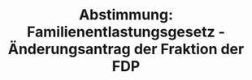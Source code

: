---
abstimmung:
  abstimmung: 2
  bundestagssitzung: 29
  legislaturperiode: 19
categories:
- Todo
data:
- title: Abstimmungsergebnis 20180426_2-data.pdf
  url: /res/2021-btw/abstimmungsergebnisse/20180426_2-data.pdf
- title: Abstimmungsergebnis 20180426_2_xls-data.xls
  url: /res/2021-btw/abstimmungsergebnisse/20180426_2_xls-data.xls
- title: Abstimmungsergebnis 20180426_2_xls-datacsv
  url: /res/2021-btw/abstimmungsergebnisse/csv/20180426_2_xls-datacsv
ergebnis:
  afd:
    enthaltung: 0
    gesamt: 92
    ja: 76
    nein: 5
    nichtabgegeben: 11
    ungueltig: 0
  bü90/gr:
    enthaltung: 35
    gesamt: 67
    ja: 21
    nein: 9
    nichtabgegeben: 2
    ungueltig: 0
  cdu/csu:
    enthaltung: 0
    gesamt: 246
    ja: 225
    nein: 0
    nichtabgegeben: 21
    ungueltig: 0
  die linke.:
    enthaltung: 0
    gesamt: 69
    ja: 0
    nein: 60
    nichtabgegeben: 9
    ungueltig: 0
  fdp:
    enthaltung: 0
    gesamt: 80
    ja: 75
    nein: 0
    nichtabgegeben: 5
    ungueltig: 0
  file: 20180426_2_xls-data.xls
  fraktionslos:
    enthaltung: 0
    gesamt: 2
    ja: 2
    nein: 0
    nichtabgegeben: 0
    ungueltig: 0
  spd:
    enthaltung: 0
    gesamt: 153
    ja: 132
    nein: 4
    nichtabgegeben: 17
    ungueltig: 0
layout: abstimmung
links:
- title: Link zu bundestag.de
  url: https://www.bundestag.de/parlament/plenum/abstimmung/abstimmung?id=552
preview: 'Deutscher Bundestag


  29. Sitzung des Deutschen Bundestages

  am Donnerstag, 26. April 2018


  Endgültiges Ergebnis der Namentlichen Abstimmung Nr. 2


  Beschlussempfehlung des Auswärtigen Ausschusses (3. Ausschuss) zu dem Antrag der

  Bundesregierung

  Fortsetzung der Beteiligung bewaffneter deutscher Streitkräfte an der durch die

  Europäische Union geführten EU NAVFOR Somalia Operation Atalanta zur Bekämpfung

  der Piraterie vor der Küste Somalias

  Drs. 19/1596 und 19/1833'
tags:
- Todo
title: 'Abstimmung: Familienentlastungsgesetz - Änderungsantrag der Fraktion der FDP'
---